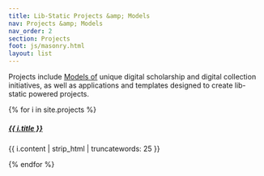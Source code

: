 ```yaml
---
title: Lib-Static Projects &amp; Models
nav: Projects &amp; Models
nav_order: 2
section: Projects
foot: js/masonry.html
layout: list
---
```


Projects include <a href="" class="btn btn-outline-primary">Models of</a> unique digital scholarship and digital collection initiatives, as well as applications and templates designed to create lib-static powered projects.

<div class="row" data-masonry='{"percentPosition": true }'>
    {% for i in site.projects %}
    <div class="col-sm-6">
        <div class="card mb-3">
            <div class="card-body">
                <h5 class="card-title"><a href="{{ i.url | relative_url }}">{{ i.title }}</a></h5>
                <p class="card-text">{{ i.content | strip_html | truncatewords: 25 }}</p>
            </div>
        </div>
    </div>
    {% endfor %}
</div>

